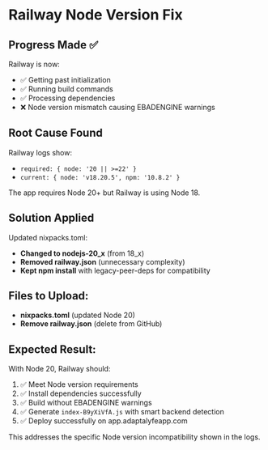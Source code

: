 # Railway Node Version Fix

## Progress Made ✅
Railway is now:
- ✅ Getting past initialization
- ✅ Running build commands
- ✅ Processing dependencies
- ❌ Node version mismatch causing EBADENGINE warnings

## Root Cause Found
Railway logs show:
- `required: { node: '20 || >=22' }`
- `current: { node: 'v18.20.5', npm: '10.8.2' }`

The app requires Node 20+ but Railway is using Node 18.

## Solution Applied
Updated nixpacks.toml:
- **Changed to nodejs-20_x** (from 18_x)
- **Removed railway.json** (unnecessary complexity)
- **Kept npm install** with legacy-peer-deps for compatibility

## Files to Upload:
- **nixpacks.toml** (updated Node 20)
- **Remove railway.json** (delete from GitHub)

## Expected Result:
With Node 20, Railway should:
1. ✅ Meet Node version requirements
2. ✅ Install dependencies successfully
3. ✅ Build without EBADENGINE warnings
4. ✅ Generate `index-B9yXiVfA.js` with smart backend detection
5. ✅ Deploy successfully on app.adaptalyfeapp.com

This addresses the specific Node version incompatibility shown in the logs.